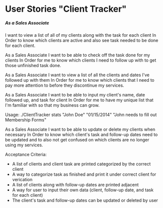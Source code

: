 User Stories "Client Tracker"
=============

<h5>As a Sales Associate</h5>
<p>I want to view a list of all of my clients along with the task for each client
In Order to know which clients are active and also see task needed to be done
for each client.</p>

As a Sales Associate
I want to be able to check off the task done for my clients
In Order for me to know which clients I need to follow up with to get
those unfinished task done.

As a Sales Associate
I want to view a list of all the clients and dates I've followed up with them
In Order for me to know which clients that I need to pay more attention to before
they discontinue my services.

As a Sales Associate
I want to be able to input my client's name, date followed up, and task for client
In Order for me to have my unique list that I'm familiar with so that my business
can grow.

Usage: ./ClientTracker stats "John Doe" "01/15/2014" "John needs to fill out Membership Forms"

As a Sales Associate
I want to be able to update or delete my clients when necessary
In Order to know which client's task and follow-up dates need to be updated
and to also not get confused on which clients are no longer using my services.

Acceptance Criteria:
  * A list of clients and client task are printed categorized by the correct client
  * A way to categorize task as finished and print it under correct client for verication
  * A list of clients along with follow-up dates are printed adjacent
  * A way for user to input their own data (client, follow-up date, and task for each client)
  * The client's task and follow-up dates can be updated or deleted by user






